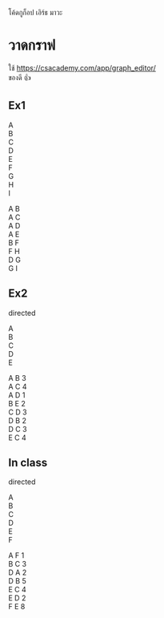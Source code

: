 โค้ดกูก็อป เอิร์ธ มาวะ

 # วาดกราฟ
ใช้ https://csacademy.com/app/graph_editor/ <br>
ของดี 👍

## Ex1

A <br>
B <br>
C <br>
D <br>
E <br>
F <br>
G <br>
H <br>
I <br>

A B <br>
A C <br>
A D <br>
A E <br>
B F <br>
F H <br>
D G <br>
G I <br>

## Ex2

directed <br>

A <br>
B <br>
C <br>
D <br>
E <br>

A B 3 <br>
A C 4 <br>
A D 1 <br>
B E 2 <br>
C D 3 <br>
D B 2 <br>
D C 3 <br>
E C 4 <br>

## In class

directed <br>

A <br>
B <br>
C <br>
D <br>
E <br>
F <br>

A F 1 <br>
B C 3 <br>
D A 2 <br>
D B 5 <br>
E C 4 <br> 
E D 2 <br>
F E 8 <br>
